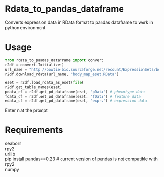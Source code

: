 # Rdata_to_pandas_dataframe
Converts expression data in RData format to pandas dataframe to work in python environment

# Usage
```python
from rdata_to_pandas_dataframe import convert  
r2df = convert.Initialize()  
url_name = "http://bowtie-bio.sourceforge.net/recount/ExpressionSets/bodymap_eset.RData"  
r2df.download_rdata(url_name, "body_map_eset.RData")  

eset = r2df.load_rdata_as_eset(file)  
r2df.get_table_names(eset)  
pdata_df = r2df.get_pd_dataframe(eset, 'pData') # phenotype data
fdata_df = r2df.get_pd_dataframe(eset, 'fData') # feature data
edata_df = r2df.get_pd_dataframe(eset, 'exprs') # expression data
```
Enter n at the prompt  

# Requirements
seaborn  
rpy2  
urllib  
pip install pandas==0.23 # current version of pandas is not compatible with rpy2  
numpy  
